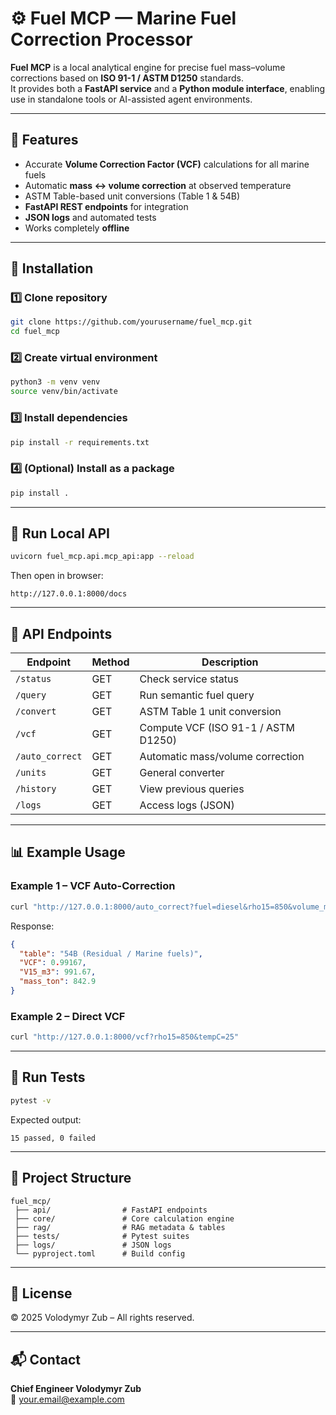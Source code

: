 # ⚙️ Fuel MCP — Marine Fuel Correction Processor

**Fuel MCP** is a local analytical engine for precise fuel mass–volume corrections based on **ISO 91-1 / ASTM D1250** standards.  
It provides both a **FastAPI service** and a **Python module interface**, enabling use in standalone tools or AI-assisted agent environments.

---

## 🚀 Features
- Accurate **Volume Correction Factor (VCF)** calculations for all marine fuels  
- Automatic **mass ↔ volume correction** at observed temperature  
- ASTM Table-based unit conversions (Table 1 & 54B)  
- **FastAPI REST endpoints** for integration  
- **JSON logs** and automated tests  
- Works completely **offline**

---

## 🧩 Installation

### 1️⃣ Clone repository
```bash
git clone https://github.com/yourusername/fuel_mcp.git
cd fuel_mcp
```

### 2️⃣ Create virtual environment
```bash
python3 -m venv venv
source venv/bin/activate
```

### 3️⃣ Install dependencies
```bash
pip install -r requirements.txt
```

### 4️⃣ (Optional) Install as a package
```bash
pip install .
```

---

## 🧪 Run Local API
```bash
uvicorn fuel_mcp.api.mcp_api:app --reload
```
Then open in browser:
```
http://127.0.0.1:8000/docs
```

---

## 🧠 API Endpoints

| Endpoint | Method | Description |
|-----------|--------|-------------|
| `/status` | GET | Check service status |
| `/query` | GET | Run semantic fuel query |
| `/convert` | GET | ASTM Table 1 unit conversion |
| `/vcf` | GET | Compute VCF (ISO 91-1 / ASTM D1250) |
| `/auto_correct` | GET | Automatic mass/volume correction |
| `/units` | GET | General converter |
| `/history` | GET | View previous queries |
| `/logs` | GET | Access logs (JSON) |

---

## 📊 Example Usage

### Example 1 – VCF Auto-Correction
```bash
curl "http://127.0.0.1:8000/auto_correct?fuel=diesel&rho15=850&volume_m3=1000&tempC=25"
```

Response:
```json
{
  "table": "54B (Residual / Marine fuels)",
  "VCF": 0.99167,
  "V15_m3": 991.67,
  "mass_ton": 842.9
}
```

### Example 2 – Direct VCF
```bash
curl "http://127.0.0.1:8000/vcf?rho15=850&tempC=25"
```

---

## 🧰 Run Tests
```bash
pytest -v
```
Expected output:
```
15 passed, 0 failed
```

---

## 🧱 Project Structure
```
fuel_mcp/
 ├── api/                # FastAPI endpoints
 ├── core/               # Core calculation engine
 ├── rag/                # RAG metadata & tables
 ├── tests/              # Pytest suites
 ├── logs/               # JSON logs
 └── pyproject.toml      # Build config
```

---

## 🧩 License
© 2025 Volodymyr Zub – All rights reserved.

---

## 📬 Contact
**Chief Engineer Volodymyr Zub**  
📧 [your.email@example.com](mailto:your.email@example.com)
